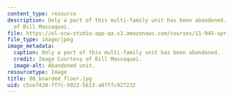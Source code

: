 ```yaml
---
content_type: resource
description: Only a part of this multi-family unit has been abandoned. Image Courtesy
  of Bill Massaquoi.
file: https://ol-ocw-studio-app-qa.s3.amazonaws.com/courses/11-945-springfield-studio-fall-2005/c5ce7430ff7c50225613a8fffc927232_08_boarded_floor.jpg
file_type: image/jpeg
image_metadata:
  caption: Only a part of this multi-family unit has been abandoned.
  credit: Image Courtesy of Bill Massaquoi.
  image-alt: Abandoned unit.
resourcetype: Image
title: 08_boarded_floor.jpg
uid: c5ce7430-ff7c-5022-5613-a8fffc927232
---
```

